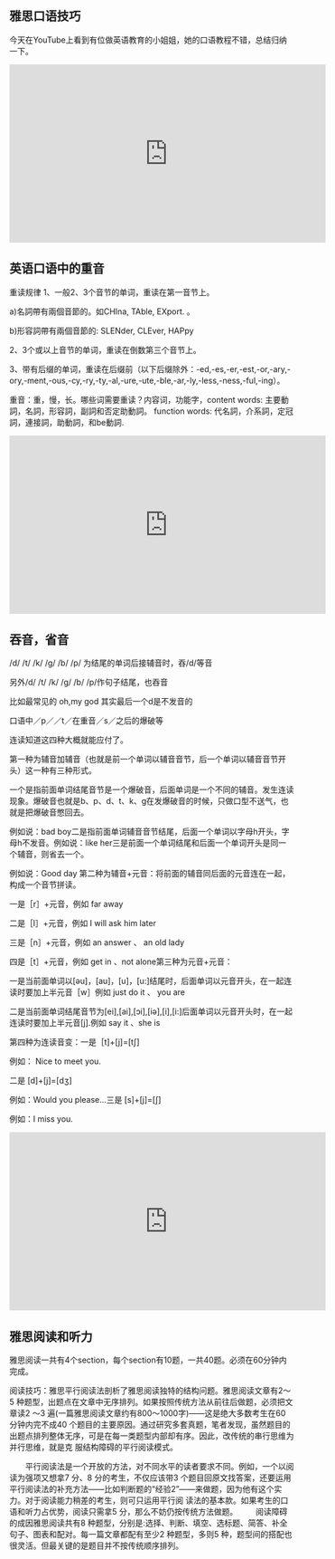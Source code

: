 
## 雅思口语技巧
今天在YouTube上看到有位做英语教育的小姐姐，她的口语教程不错，总结归纳一下。

<iframe width="560" height="315" src="https://www.youtube.com/embed/PP7V69YXn7E" frameborder="0" allow="accelerometer; autoplay; encrypted-media; gyroscope; picture-in-picture" allowfullscreen></iframe>

## 英语口语中的重音

重读规律
1、一般2、3个音节的单词，重读在第一音节上。

a)名詞帶有兩個音節的。如CHIna, TAble, EXport. 。 

b)形容詞帶有兩個音節的: SLENder, CLEver, HAPpy 


2、3个或以上音节的单词，重读在倒数第三个音节上。

3、带有后缀的单词，重读在后缀前（以下后缀除外：-ed,-es,-er,-est,-or,-ary,-ory,-ment,-ous,-cy,-ry,-ty,-al,-ure,-ute,-ble,-ar,-ly,-less,-ness,-ful,-ing）。


重音：重，慢，长。哪些词需要重读？内容词，功能字，content words: 主要動詞，名詞，形容詞，副詞和否定助動詞。 function words: 代名詞，介系詞，定冠詞，連接詞，助動詞，和be動詞.



<iframe width="560" height="315" src="https://www.youtube.com/embed/9yZH6AYyGis" frameborder="0" allow="accelerometer; autoplay; encrypted-media; gyroscope; picture-in-picture" allowfullscreen></iframe>

## 吞音，省音
/d/ /t/ /k/ /g/ /b/ /p/ 为结尾的单词后接辅音时，吞/d/等音

另外/d/ /t/ /k/ /g/ /b/ /p/作句子结尾，也吞音

比如最常见的 oh,my god 其实最后一个d是不发音的

口语中／p／／t／在重音／s／之后的爆破等

连读知道这四种大概就能应付了。

第一种为辅音加辅音（也就是前一个单词以辅音音节，后一个单词以辅音音节开头）这一种有三种形式。

一个是指前面单词结尾音节是一个爆破音，后面单词是一个不同的辅音。发生连读现象。爆破音也就是b、p、d、t、k、g在发爆破音的时候，只做口型不送气，也就是把爆破音憋回去。

例如说：bad boy二是指前面单词辅音音节结尾，后面一个单词以字母h开头，字母h不发音。例如说：like her三是前面一个单词结尾和后面一个单词开头是同一个辅音，则省去一个。

例如说：Good day 第二种为辅音+元音：将前面的辅音同后面的元音连在一起，构成一个音节拼读。

一是［r］+元音，例如 far away

二是［l］+元音，例如 I will ask him later

三是［n］+元音，例如 an answer 、 an old lady  

四是［t］+元音，例如 get in 、not alone第三种为元音+元音：

一是当前面单词以[əu]，[au]，[u]，[u:]结尾时，后面单词以元音开头，在一起连读时要加上半元音［w］例如 just do it  、 you are

二是当前面单词结尾音节为[ei],[ai],[ɔi],[iə],[i],[i:]后面单词以元音开头时，在一起连读时要加上半元音[j].例如 say it 、she is   

第四种为连读音变：一是［t]+[j]=[tʃ]

例如： Nice to meet you.

二是 [d]+[j]=[dʒ]

例如：Would you please...三是 [s]+[j]=[ʃ]

例如：I miss you.

<iframe width="560" height="315" src="https://www.youtube.com/embed/hf7F8mly-mM" frameborder="0" allow="accelerometer; autoplay; encrypted-media; gyroscope; picture-in-picture" allowfullscreen></iframe>


## 雅思阅读和听力
雅思阅读一共有4个section，每个section有10题，一共40题。必须在60分钟内完成。

阅读技巧：雅思平行阅读法剖析了雅思阅读独特的结构问题。雅思阅读文章有2～5 种题型，出题点在文章中无序排列。如果按照传统方法从前往后做题，必须把文章读2 ～3 遍(一篇雅思阅读文章约有800～1000字)——这是绝大多数考生在60 分钟内完不成40 个题目的主要原因。通过研究多套真题，笔者发现，虽然题目的出题点排列整体无序，可是在每一类题型内部却有序。因此，改传统的串行思维为并行思维，就是克 服结构障碍的平行阅读模式。

　　平行阅读法是一个开放的方法，对不同水平的读者要求不同。例如，一个以阅读为强项又想拿7 分、8 分的考生，不仅应该带3 个题目回原文找答案，还要运用平行阅读法的补充方法——比如判断题的“经验2”——来做题，因为他有这个实力。对于阅读能力稍差的考生，则可只运用平行阅 读法的基本款。如果考生的口语和听力占优势，阅读只需拿5 分，那么不妨仍按传统方法做题。 　　阅读障碍的成因雅思阅读共有8 种题型，分别是:选择、判断、填空、选标题、简答、补全句子、图表和配对。每一篇文章都配有至少2 种题型，多则5 种，题型间的搭配也很灵活。但最关键的是题目并不按传统顺序排列。

